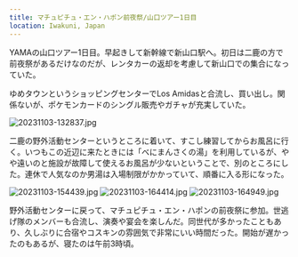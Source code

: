 ```yaml
---
title: マチュピチュ・エン・ハポン前夜祭/山口ツアー1日目
location: Iwakuni, Japan
---
```


YAMAの山口ツアー1日目。早起きして新幹線で新山口駅へ。初日は二鹿の方で前夜祭があるだけなのだが、レンタカーの返却を考慮して新山口での集合になっていた。

ゆめタウンというショッピングセンターでLos Amidasと合流し、買い出し。関係ないが、ポケモンカードのシングル販売やガチャが充実していた。

![20231103-132837.jpg](https://ceshmina-photos.s3.ap-northeast-1.amazonaws.com/medium/202311/20231103-132837.jpg)

二鹿の野外活動センターというところに着いて、すこし練習してからお風呂に行く。いつもこの近辺に来たときには「べにまんさくの湯」を利用しているが、やや遠いのと施設が故障して使えるお風呂が少ないということで、別のところにした。連休で人気なのか男湯は入場制限がかかっていて、順番に入る形になった。

![20231103-154439.jpg](https://ceshmina-photos.s3.ap-northeast-1.amazonaws.com/medium/202311/20231103-154439.jpg)
![20231103-164414.jpg](https://ceshmina-photos.s3.ap-northeast-1.amazonaws.com/medium/202311/20231103-164414.jpg)
![20231103-164949.jpg](https://ceshmina-photos.s3.ap-northeast-1.amazonaws.com/medium/202311/20231103-164949.jpg)

野外活動センターに戻って、マチュピチュ・エン・ハポンの前夜祭に参加。世逃げ隊のメンバーも合流し、演奏や宴会を楽しんだ。同世代が多かったこともあり、久しぶりに合宿やコスキンの雰囲気で非常にいい時間だった。開始が遅かったのもあるが、寝たのは午前3時頃。
